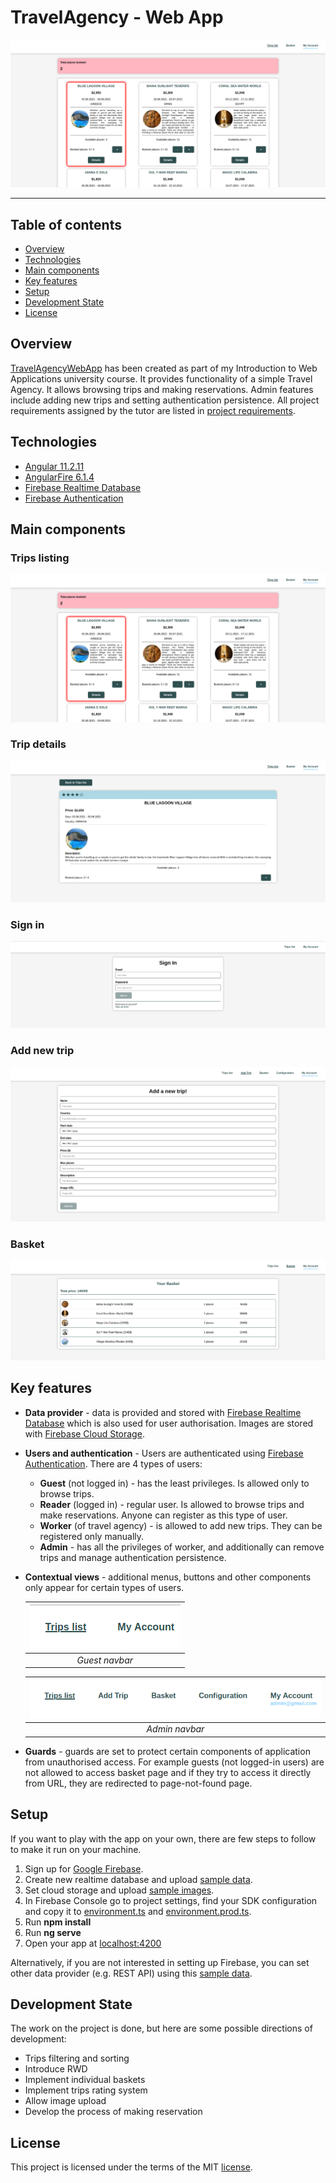 # TravelAgency - Web App

![Trips listing](pics/trips-listing.png)

---

## Table of contents
* [Overview](#Overview)
* [Technologies](#Technologies)
* [Main components](#Main-components)
* [Key features](#Key-features)
* [Setup](#Setup)
* [Development State](#Development-State)
* [License](#License)

## Overview
[TravelAgencyWebApp](https://github.com/JakubNowobilski/TravelAgencyWebApp) has been created as part of my Introduction to Web Applications university course. It provides functionality of a simple Travel Agency. It allows browsing trips and making reservations. Admin features include adding new trips and setting authentication persistence. All project requirements assigned by the tutor are listed in [project requirements](project_requirements.txt).


## Technologies
* [Angular 11.2.11](https://v11.angular.io/docs)
* [AngularFire 6.1.4](https://github.com/angular/angularfire)
* [Firebase Realtime Database](https://firebase.google.com/docs/database)
* [Firebase Authentication](https://firebase.google.com/docs/auth)

## Main components
### Trips listing
![tips-listing](pics/trips-listing.png)
   
### Trip details
![trip-details](pics/trip-details.png)

### Sign in
![sign-in](pics/sign-in.png)

### Add new trip
![add-trip](pics/add-trip.png)

### Basket
![basket](pics/basket.png)

## Key features
* **Data provider** - data is provided and stored with [Firebase Realtime Database](https://firebase.google.com/docs/database) which is also used for user authorisation. Images are stored with [Firebase Cloud Storage](https://firebase.google.com/docs/storage).
* **Users and authentication** - Users are authenticated using [Firebase Authentication](https://firebase.google.com/docs/auth). There are 4 types of users:
  * **Guest** (not logged in) - has the least privileges. Is allowed only to browse trips.
  * **Reader** (logged in) - regular user. Is allowed to browse trips and make reservations. Anyone can register as this type of user.
  * **Worker** (of travel agency) - is allowed to add new trips. They can be registered only manually.
  * **Admin** - has all the privileges of worker, and additionally can remove trips and manage authentication persistence.
* **Contextual views** - additional menus, buttons and other components only appear for certain types of users.

  | ![guest-navbar](pics/guest-navbar.png) |
  |:---:|
  | *Guest navbar* |

  | ![guest-navbar](pics/admin-navbar.png) |
  |:---:|
  | *Admin navbar* |

* **Guards** - guards are set to protect certain components of application from unauthorised access. For example guests (not logged-in users) are not allowed to access basket page and if they try to access it directly from URL, they are redirected to page-not-found page.

## Setup
If you want to play with the app on your own, there are few steps to follow to make it run on your machine.
1. Sign up for [Google Firebase](https://firebase.google.com/).
2. Create new realtime database and upload [sample data](assets/sample-data.json).
3. Set cloud storage and upload [sample images](assets/sample-pics).
4. In Firebase Console go to project settings, find your SDK configuration and copy it to [environment.ts](../src/environments/environment.ts) and [environment.prod.ts](../src/environments/environment.prod.ts).
5. Run **npm install**
6. Run **ng serve**
7. Open your app at [localhost:4200](http://localhost:4200/)

Alternatively, if you are not interested in setting up Firebase, you can set other data provider (e.g. REST API) using this [sample data](assets).

## Development State

The work on the project is done, but here are some possible directions of development:
* Trips filtering and sorting
* Introduce RWD
* Implement individual baskets
* Implement trips rating system  
* Allow image upload
* Develop the process of making reservation

## License

This project is licensed under the terms of the MIT [license](LICENSE.md).
